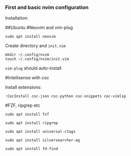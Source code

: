 
### First and basic nvim configuration

Installation:

##Ubuntu 
#Neovim and vim-plug

`sudo apt install neovim`

Create directory and `init.vim`
```
mkdir ~/.config/nvim
touch ~/.config/nvim/init.vim
```

`vim-plug` should auto-install

#Intellisense with coc

Install extensions:
```
:CocInstall coc-json coc-python coc-snippets coc-vimlsp
```
#FZF, ripgrep etc

```
sudo apt install fzf

sudo apt install ripgrep

sudo apt install universal-ctags

sudo apt install silversearcher-ag

sudo apt install fd-find
```


